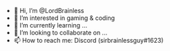 - 👋 Hi, I’m @LordBrainless
- 👀 I’m interested in gaming & coding
- 🌱 I’m currently learning ...
- 💞️ I’m looking to collaborate on ...
- 📫 How to reach me: Discord (sirbrainlessguy#1623)

<!---
LordBrainless/LordBrainless is a ✨ special ✨ repository because its `README.md` (this file) appears on your GitHub profile.
You can click the Preview link to take a look at your changes.
--->
